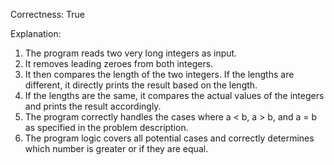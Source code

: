 Correctness: True

Explanation: 
1. The program reads two very long integers as input.
2. It removes leading zeroes from both integers.
3. It then compares the length of the two integers. If the lengths are different, it directly prints the result based on the length.
4. If the lengths are the same, it compares the actual values of the integers and prints the result accordingly.
5. The program correctly handles the cases where a < b, a > b, and a = b as specified in the problem description.
6. The program logic covers all potential cases and correctly determines which number is greater or if they are equal.